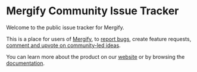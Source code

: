Mergify Community Issue Tracker
===============================

Welcome to the public issue tracker for Mergify.

This is a place for users of [Mergify](https://mergify.com), to [report bugs](https://github.com/Mergifyio/mergify/issues/new),
create feature requests, [comment and upvote on community-led ideas](https://github.com/Mergifyio/mergify/discussions).

You can learn more about the product on our [website](https://mergify.com) or by browsing the [documentation](https://docs.mergify.com).
